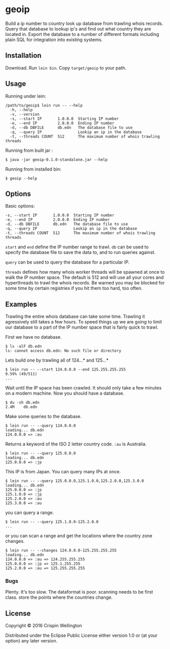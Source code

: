 # geoip

Build a ip number to country look up database from trawling whois
records. Query that database to lookup ip's and find out what country
they are located in. Export the database to a number of different
formats including plain SQL for integration into existing systems.

## Installation

Download. Run ```lein bin```. Copy ```target/geoip``` to your path.

## Usage

Running under lein:

    /path/to/geoip$ lein run -- --help
      -h, --help
      -v, --version
      -s, --start IP       1.0.0.0  Starting IP number
      -e, --end IP         2.0.0.0  Ending IP number
      -d, --db DBFILE      db.edn   The database file to use
      -q, --query IP                Lookip an ip in the database
      -t, --threads COUNT  512      The maximum number of whois trawling threads

Running from built jar :

    $ java -jar geoip-0.1.0-standalone.jar --help

Running from installed bin:

    $ geoip --help

## Options

Basic options:

    -s, --start IP       1.0.0.0  Starting IP number
    -e, --end IP         2.0.0.0  Ending IP number
    -d, --db DBFILE      db.edn   The database file to use
    -q, --query IP                Lookip an ip in the database
    -t, --threads COUNT  512      The maximum number of whois trawling threads

`start` and `end` define the IP number range to trawl. `db` can be
used to specify the database file to save the data to, and to run
queries against.

`query` can be used to query the database for a particular IP.

`threads` defines how many whois worker threads will be spawned at
once to walk the IP number space. The default is 512 and will use all
your cores and hyperthreads to trawl the whois records. Be warned you
may be blocked for some time by certain registries if you hit them too
hard, too often.

## Examples

Trawling the entire whois database can take some time. Trawling it
agressively still takes a few hours. To speed things up we are going
to limit our database to a part of the IP number space that is fairly
quick to trawl.

First we have no database.

    $ ls -alF db.edn
    ls: cannot access db.edn: No such file or directory

Lets build one by trawling all of 124.*.*.* and 125.*.*.*

    $ lein run -- --start 124.0.0.0 --end 125.255.255.255
    9.59% (49/511)
    ...

Wait until the IP space has been crawled. It should only take a few
minutes on a modern machine. Now you should have a database.

    $ du -sh db.edn
    2.4M	db.edn

Make some queries to the database.

    $ lein run -- --query 124.0.0.0
    loading... db.edn
    124.0.0.0 => :au

Returns a keyword of the ISO 2 letter country code. `:au` is Australia.

    $ lein run -- --query 125.0.0.0
    loading... db.edn
    125.0.0.0 => :jp

This IP is from Japan.
You can query many IPs at once.

    $ lein run -- --query 125.0.0.0,125.1.0.0,125.2.0.0,125.3.0.0
    loading... db.edn
    125.0.0.0 => :jp
    125.1.0.0 => :jp
    125.2.0.0 => :au
    125.3.0.0 => :au

you can query a range.

    $ lein run -- --query 125.1.0.0-125.2.0.0
    ...

or you can scan a range and get the locations where the country zone changes.

    $ lein run -- --changes 124.0.0.0-125.255.255.255
    loading... db.edn
    124.0.0.0 => :au => 124.255.255.255
    125.0.0.0 => :jp => 125.1.255.255
    125.2.0.0 => :au => 125.255.255.255

### Bugs

Plenty. It's too slow. The dataformat is poor. scanning needs to be
first class. store the points where the countries change.

## License

Copyright © 2016 Crispin Wellington

Distributed under the Eclipse Public License either version 1.0 or (at
your option) any later version.
